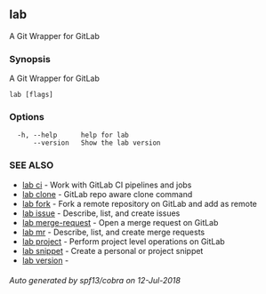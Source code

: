 ## lab

A Git Wrapper for GitLab

### Synopsis

A Git Wrapper for GitLab

```
lab [flags]
```

### Options

```
  -h, --help      help for lab
      --version   Show the lab version
```

### SEE ALSO

* [lab ci](lab_ci.md)	 - Work with GitLab CI pipelines and jobs
* [lab clone](lab_clone.md)	 - GitLab repo aware clone command
* [lab fork](lab_fork.md)	 - Fork a remote repository on GitLab and add as remote
* [lab issue](lab_issue.md)	 - Describe, list, and create issues
* [lab merge-request](lab_merge-request.md)	 - Open a merge request on GitLab
* [lab mr](lab_mr.md)	 - Describe, list, and create merge requests
* [lab project](lab_project.md)	 - Perform project level operations on GitLab
* [lab snippet](lab_snippet.md)	 - Create a personal or project snippet
* [lab version](lab_version.md)	 - 

###### Auto generated by spf13/cobra on 12-Jul-2018
